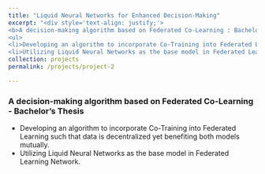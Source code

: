 ```yaml
---
title: "Liquid Neural Networks for Enhanced Decision-Making"
excerpt: "<div style='text-align: justify;'> 
<b>A decision-making algorithm based on Federated Co-Learning : Bachelor’s Thesis [Ongoing]</b>
<ul>
<li>Developing an algorithm to incorporate Co-Training into Federated Learning such that data is decentralized yet benefiting both models mutually.</li> 
<li>Utilizing Liquid Neural Networks as the base model in Federated Learning Network.</li>"
collection: projects
permalink: /projects/project-2

---
```


### A decision-making algorithm based on Federated Co-Learning - Bachelor’s Thesis 

- Developing an algorithm to incorporate Co-Training into Federated Learning such that data is decentralized yet benefiting both models mutually.
- Utilizing Liquid Neural Networks as the base model in Federated Learning Network.